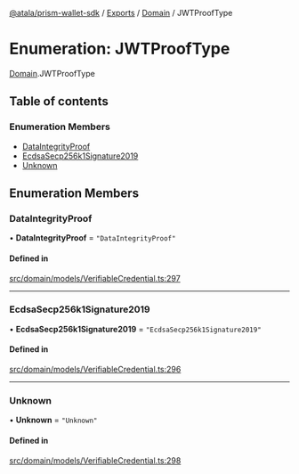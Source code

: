 [@atala/prism-wallet-sdk](../README.md) / [Exports](../modules.md) / [Domain](../modules/Domain.md) / JWTProofType

# Enumeration: JWTProofType

[Domain](../modules/Domain.md).JWTProofType

## Table of contents

### Enumeration Members

- [DataIntegrityProof](Domain.JWTProofType.md#dataintegrityproof)
- [EcdsaSecp256k1Signature2019](Domain.JWTProofType.md#ecdsasecp256k1signature2019)
- [Unknown](Domain.JWTProofType.md#unknown)

## Enumeration Members

### DataIntegrityProof

• **DataIntegrityProof** = ``"DataIntegrityProof"``

#### Defined in

[src/domain/models/VerifiableCredential.ts:297](https://github.com/hyperledger/identus-edge-agent-sdk-ts/blob/412988e74b53c977d2db02a120bdfcde11978df5/src/domain/models/VerifiableCredential.ts#L297)

___

### EcdsaSecp256k1Signature2019

• **EcdsaSecp256k1Signature2019** = ``"EcdsaSecp256k1Signature2019"``

#### Defined in

[src/domain/models/VerifiableCredential.ts:296](https://github.com/hyperledger/identus-edge-agent-sdk-ts/blob/412988e74b53c977d2db02a120bdfcde11978df5/src/domain/models/VerifiableCredential.ts#L296)

___

### Unknown

• **Unknown** = ``"Unknown"``

#### Defined in

[src/domain/models/VerifiableCredential.ts:298](https://github.com/hyperledger/identus-edge-agent-sdk-ts/blob/412988e74b53c977d2db02a120bdfcde11978df5/src/domain/models/VerifiableCredential.ts#L298)
